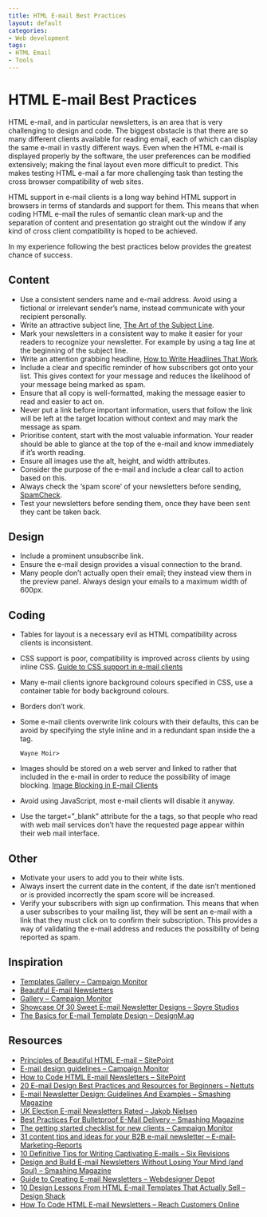 ```yaml
---
title: HTML E-mail Best Practices
layout: default
categories:
- Web development
tags:
- HTML Email
- Tools
---
```

# HTML E-mail Best Practices

HTML e-mail, and in particular newsletters, is an area that is very challenging to design and code. The biggest obstacle is that there are so many different clients available for reading email, each of which can display the same e-mail in vastly different ways. Even when the HTML e-mail is displayed properly by the software, the user preferences can be modified extensively; making the final layout even more difficult to predict. This makes testing HTML e-mail a far more challenging task than testing the cross browser compatibility of web sites.

HTML support in e-mail clients is a long way behind HTML support in browsers in terms of standards and support for them. This means that when coding HTML e-mail the rules of semantic clean mark-up and the separation of content and presentation go straight out the window if any kind of cross client compatibility is hoped to be achieved.

In my experience following the best practices below provides the greatest chance of success.

## Content

*   Use a consistent senders name and e-mail address. Avoid using a fictional or irrelevant sender’s name, instead communicate with your recipient personally.
*   Write an attractive subject line, [The Art of the Subject Line][1].
*   Mark your newsletters in a consistent way to make it easier for your readers to recognize your newsletter. For example by using a tag line at the beginning of the subject line.
*   Write an attention grabbing headline, [How to Write Headlines That Work][2].
*   Include a clear and specific reminder of how subscribers got onto your list. This gives context for your message and reduces the likelihood of your message being marked as spam.
*   Ensure that all copy is well-formatted, making the message easier to read and easier to act on.
*   Never put a link before important information, users that follow the link will be left at the target location without context and may mark the message as spam.
*   Prioritise content, start with the most valuable information. Your reader should be able to glance at the top of the e-mail and know immediately if it’s worth reading.
*   Ensure all images use the alt, height, and width attributes.
*   Consider the purpose of the e-mail and include a clear call to action based on this.
*   Always check the ‘spam score’ of your newsletters before sending, [SpamCheck][3].
*   Test your newsletters before sending them, once they have been sent they cant be taken back.

 [1]: http://www.imediaconnection.com/content/6909.asp
 [2]: http://www.copyblogger.com/how-to-write-headlines-that-work/
 [3]: http://spamcheck.sitesell.com/

## Design

*   Include a prominent unsubscribe link.
*   Ensure the e-mail design provides a visual connection to the brand.
*   Many people don’t actually open their email; they instead view them in the preview panel. Always design your emails to a maximum width of 600px.

## Coding

*   Tables for layout is a necessary evil as HTML compatibility across clients is inconsistent.
*   CSS support is poor, compatibility is improved across clients by using inline CSS. [Guide to CSS support in e-mail clients][4]
*   Many e-mail clients ignore background colours specified in CSS, use a container table for body background colours.
*   Borders don’t work.
*   Some e-mail clients overwrite link colours with their defaults, this can be avoid by specifying the style inline and in a redundant span inside the a tag. 
        
        Wayne Moir>
        
        

*   Images should be stored on a web server and linked to rather that included in the e-mail in order to reduce the possibility of image blocking. [Image Blocking in E-mail Clients][5]
*   Avoid using JavaScript, most e-mail clients will disable it anyway.
*   Use the target=”_blank” attribute for the a tags, so that people who read with web mail services don’t have the requested page appear within their web mail interface.

 [4]: http://www.campaignmonitor.com/css/
 [5]: http://www.campaignmonitor.com/blog/post/2559/current-conditions-and-best-pr-1/

## Other

*   Motivate your users to add you to their white lists.
*   Always insert the current date in the content, if the date isn’t mentioned or is provided incorrectly the spam score will be increased.
*   Verify your subscribers with sign up confirmation. This means that when a user subscribes to your mailing list, they will be sent an e-mail with a link that they must click on to confirm their subscription. This provides a way of validating the e-mail address and reduces the possibility of being reported as spam.

## Inspiration

*   [Templates Gallery – Campaign Monitor][6]
*   [Beautiful E-mail Newsletters][7]
*   [Gallery – Campaign Monitor][8]
*   [Showcase Of 30 Sweet E-mail Newsletter Designs – Spyre Studios][9]
*   [The Basics for E-mail Template Design – DesignM.ag][10]

 [6]: http://www.campaignmonitor.com/templates/
 [7]: http://www.beautiful-email-newsletters.com/
 [8]: http://www.campaignmonitor.com/gallery/
 [9]: http://spyrestudios.com/showcase-of-email-newsletter-designs/
 [10]: http://designm.ag/resources/the-basics-for-email-template-design/

## Resources

*   [Principles of Beautiful HTML E-mail – SitePoint][11]
*   [E-mail design guidelines – Campaign Monitor][12]
*   [How to Code HTML E-mail Newsletters – SitePoint][13]
*   [20 E-mail Design Best Practices and Resources for Beginners – Nettuts ][14]
*   [E-mail Newsletter Design: Guidelines And Examples – Smashing Magazine][15]
*   [UK Election E-mail Newsletters Rated – Jakob Nielsen][16]
*   [Best Practices For Bulletproof E-Mail Delivery – Smashing Magazine][17]
*   [The getting started checklist for new clients – Campaign Monitor][18]
*   [31 content tips and ideas for your B2B e-mail newsletter – E-mail-Marketing-Reports][19]
*   [10 Definitive Tips for Writing Captivating E-mails – Six Revisions][20]
*   [Design and Build E-mail Newsletters Without Losing Your Mind (and Soul) – Smashing Magazine][21]
*   [Guide to Creating E-mail Newsletters – Webdesigner Depot][22]
*   [10 Design Lessons From HTML E-mail Templates That Actually Sell – Design Shack][23]
*   [How To Code HTML E-mail Newsletters – Reach Customers Online][24]

 [11]: http://articles.sitepoint.com/article/principles-beautiful-html-email
 [12]: http://www.campaignmonitor.com/design-guidelines/
 [13]: http://articles.sitepoint.com/article/code-html-email-newsletters
 [14]: http://net.tutsplus.com/tutorials/html-css-techniques/20-email-design-best-practices-and-resources-for-beginners/
 [15]: http://www.smashingmagazine.com/2010/02/15/email-newsletters-guidelines-and-examples/
 [16]: http://www.useit.com/alertbox/uk-email-newsletters.html
 [17]: http://www.smashingmagazine.com/2007/10/16/best-practices-for-bulletproof-e-mail-delivery/
 [18]: http://www.campaignmonitor.com/resources/entry/559/the-getting-started-checklist-for-new-clients/
 [19]: http://www.email-marketing-reports.com/newsletters/content.htm
 [20]: http://sixrevisions.com/project-management/10-definitive-tips-for-writing-captivating-emails/
 [21]: http://www.smashingmagazine.com/2010/01/19/design-and-build-an-email-newsletter-without-losing-your-mind/
 [22]: http://www.webdesignerdepot.com/2009/11/a-guide-to-creating-email-newsletters/
 [23]: http://designshack.co.uk/articles/graphics/10-design-lessons-from-html-email-templates-that-actually-sell
 [24]: http://www.reachcustomersonline.com/2010/01/23/09.27.00/